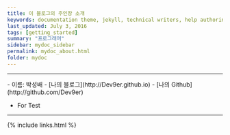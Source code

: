 ```yaml
---
title: 이 블로그의 주인장 소개
keywords: documentation theme, jekyll, technical writers, help authoring tools, hat replacements
last_updated: July 3, 2016
tags: [getting_started]
summary: "프로그래머"
sidebar: mydoc_sidebar
permalink: mydoc_about.html
folder: mydoc
---
```


<hr />
- 이름: 박성배  
- [나의 블로그](http://Dev9er.github.io)  
- [나의 Github](http://github.com/Dev9er)  

- For Test
<hr />


{% include links.html %}
